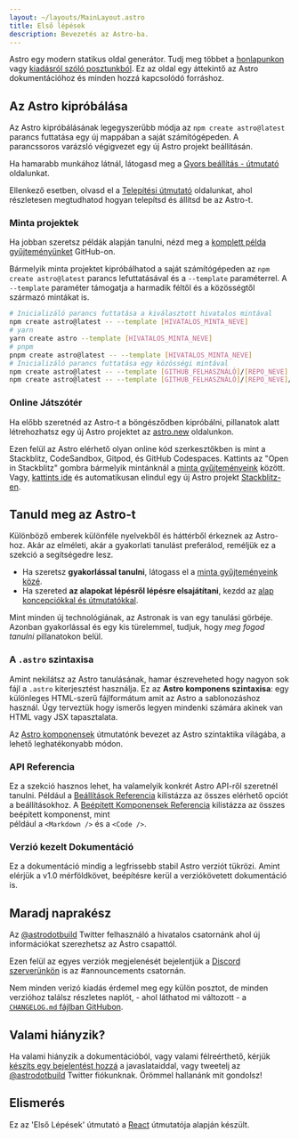```yaml
---
layout: ~/layouts/MainLayout.astro
title: Első lépések
description: Bevezetés az Astro-ba.
---
```


Astro egy modern statikus oldal generátor. Tudj meg többet a [honlapunkon](https://astro.build/) vagy [kiadásról szóló posztunkból](https://astro.build/blog/introducing-astro). Ez az oldal egy áttekintő az Astro dokumentációhoz és minden hozzá kapcsolódó forráshoz.

## Az Astro kipróbálása

Az Astro kipróbálásának legegyszerűbb módja az `npm create astro@latest` parancs futtatása egy új mappában a saját számítógépeden. A parancssoros varázsló végigvezet egy új Astro projekt beállításán.

Ha hamarabb munkához látnál, látogasd meg a [Gyors beállítás - útmutató](/hu/install/auto/) oldalunkat.

Ellenkező esetben, olvasd el a [Telepítési útmutató](/hu/install/manual/) oldalunkat, ahol részletesen megtudhatod hogyan telepítsd és állítsd be az Astro-t.

### Minta projektek

Ha jobban szeretsz példák alapján tanulni, nézd meg a [komplett példa gyűjteményünket](https://github.com/prosopo/captcha/tree/main/examples) GitHub-on.

Bármelyik minta projektet kipróbálhatod a saját számítógépeden az `npm create astro@latest` parancs lefuttatásával és a `--template` paraméterrel. A `--template` paraméter támogatja a harmadik féltől és a közösségtől származó mintákat is.

```bash
# Inicializáló parancs futtatása a kiválasztott hivatalos mintával
npm create astro@latest -- --template [HIVATALOS_MINTA_NEVE]
# yarn
yarn create astro --template [HIVATALOS_MINTA_NEVE]
# pnpm
pnpm create astro@latest -- --template [HIVATALOS_MINTA_NEVE]
# Inicializáló parancs futtatása egy közösségi mintával
npm create astro@latest -- --template [GITHUB_FELHASZNÁLÓ]/[REPO_NEVE]
npm create astro@latest -- --template [GITHUB_FELHASZNÁLÓ]/[REPO_NEVE]/minta/elérési/útvonala
```

### Online Játszótér

Ha előbb szeretnéd az Astro-t a böngésződben kipróbálni, pillanatok alatt létrehozhatsz egy új Astro projektet az [astro.new](https://astro.new/) oldalunkon.

Ezen felül az Astro elérhető olyan online kód szerkesztőkben is mint a Stackblitz, CodeSandbox, Gitpod, és GitHub Codespaces. Kattints az "Open in Stackblitz" gombra bármelyik mintánknál a [minta gyűjteményeink](https://github.com/prosopo/captcha/tree/main/examples) között. Vagy, [kattints ide](https://stackblitz.com/fork/astro) és automatikusan elindul egy új Astro projekt [Stackblitz-en](https://stackblitz.com/fork/astro).

## Tanuld meg az Astro-t

Különböző emberek különféle nyelvekből és háttérből érkeznek az Astro-hoz. Akár az elméleti, akár a gyakorlati tanulást preferálod, reméljük ez a szekció a segítségedre lesz.

- Ha szeretsz **gyakorlással tanulni**, látogass el a [minta gyűjteményeink közé](https://github.com/prosopo/captcha/tree/main/examples).
- Ha szereted **az alapokat lépésről lépésre elsajátítani**, kezdd az [alap koncepciókkal és útmutatókkal](/hu/core-concepts/project-structure/).

Mint minden új technológiának, az Astronak is van egy tanulási görbéje. Azonban gyakorlással és egy kis türelemmel, tudjuk, hogy _meg fogod tanulni_ pillanatokon belül.

### A `.astro` szintaxisa

Amint nekilátsz az Astro tanulásának, hamar észreveheted hogy nagyon sok fájl a `.astro` kiterjesztést használja. Ez az **Astro komponens szintaxisa**: egy különleges HTML-szerű fájlformátum amit az Astro a sablonozáshoz használ. Úgy terveztük hogy ismerős legyen mindenki számára akinek van HTML vagy JSX tapasztalata.

Az [Astro komponensek](/hu/core-concepts/astro-components/) útmutatónk bevezet az Astro szintaktika világába, a lehető leghatékonyabb módon.

### API Referencia

Ez a szekció hasznos lehet, ha valamelyik konkrét Astro API-ről szeretnél tanulni. Például a [Beállítások Referencia](/hu/reference/configuration-reference/) kilistázza az összes elérhető opciót a beállításokhoz. 
A [Beépített Komponensek Referencia](/hu/reference/api-reference/#built-in-components) kilistázza az összes beépített komponenst, mint  
például a `<Markdown />` és a `<Code />`.

### Verzió kezelt Dokumentáció

Ez a dokumentáció mindig a legfrissebb stabil Astro verziót tükrözi. Amint elérjük a v1.0 mérföldkövet, beépítésre kerül a verziókövetett dokumentáció is.

## Maradj naprakész

Az [@astrodotbuild](https://twitter.com/astrodotbuild) Twitter felhasználó a hivatalos csatornánk ahol új információkat szerezhetsz az Astro csapattól.

Ezen felül az egyes verziók megjelenését bejelentjük a [Discord szerverünkön](https://discord.gg/3nMYAHecZT) is az #announcements csatornán.

Nem minden verizó kiadás érdemel meg egy külön posztot, de minden verzióhoz találsz részletes naplót, - ahol láthatod mi változott - a [`CHANGELOG.md` fájlban GitHubon](https://github.com/prosopo/captcha/blob/main/packages/astro/CHANGELOG.md).

## Valami hiányzik?

Ha valami hiányzik a dokumentációból, vagy valami félreérthető, kérjük [készíts egy bejelentést hozzá](https://github.com/prosopo/captcha/issues/new/choose) a javaslataiddal, vagy tweetelj az [@astrodotbuild](https://twitter.com/astrodotbuild) Twitter fiókunknak. Örömmel hallanánk mit gondolsz!

## Elismerés

Ez az 'Első Lépések' útmutató a [React](https://reactjs.org/) útmutatója alapján készült.
